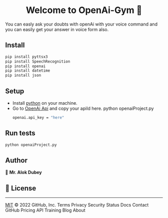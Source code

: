 <h1 align="center">Welcome to OpenAi-Gym 👋</h1>
<p>
You can easly ask your doubts with openAi with your voice command and you can easily get your answer in voice form also.
</p>

## Install

```sh
pip install pyttsx3
pip install SpeechRecognition
pip install openai
pip install datetime
pip install json
```

## Setup
<ul>
  <li>Install <a href="https://www.python.org/downloads/" target="_black">python</a> on your machine.</li>
  <li>Go to <a href="https://beta.openai.com/account/api-keys" target="_black">OpenAi Api</a> and copy your apiId here.
python openaiProject.py

```sh
openai.api_key = "here"
```
    
  </li>
</ul>

## Run tests

```sh
python openaiProject.py
```

## Author
👤 **Mr. Alok Dubey**

## 📝 License
***
[MIT](https://github.com/alokdubey01/openai-text-to-speech/blob/main/LICENSE)
© 2022 GitHub, Inc.
Terms
Privacy
Security
Status
Docs
Contact GitHub
Pricing
API
Training
Blog
About
